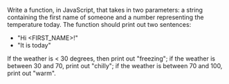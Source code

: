 Write a function, in JavaScript, that takes in two parameters: a string containing the first name of someone and a number representing the temperature today. The function should print out two sentences:

* "Hi <FIRST_NAME>!"
* "It is <WEATHER> today"

If the weather is < 30 degrees, then print out "freezing"; if the weather is between 30 and 70, print out "chilly"; if the weather is between 70 and 100, print out "warm".
